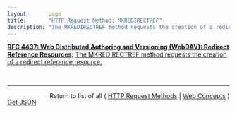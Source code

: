 ```yaml
---
layout:      page
title:       "HTTP Request Method: MKREDIRECTREF"
description: "The MKREDIRECTREF method requests the creation of a redirect reference resource."
---
```


**[RFC 4437: Web Distributed Authoring and Versioning (WebDAV): Redirect Reference Resources](/specs/IETF/RFC/4437 "This specification defines an extension to Web Distributed Authoring and Versioning (WebDAV) to allow clients to author HTTP redirect reference resources whose default response is an HTTP/1.1 3xx (Redirection) status code. A redirect reference makes it possible to access the target resourced indirectly through any URI mapped to the redirect reference resource. This specification does not address remapping of trees of resources or regular expression based redirections. There are no integrity guarantees associated with redirect reference resources. Other mechanisms can also be used to achieve the same functionality as this specification. This specification allows operators to experiment with this mechanism and develop experience on what is the best approach to the problem."):** [The MKREDIRECTREF method requests the creation of a redirect reference resource.](http://tools.ietf.org/html/rfc4437#section-6 "Read documentation for HTTP Request Method &#34;MKREDIRECTREF&#34;")

<br/>
<hr/>

<p style="float : left"><a href="MKREDIRECTREF.json" title="Get JSON representing this particular Web Concept">Get JSON</a></p>
<p style="text-align: right">Return to list of all ( <a href="../http-methods">HTTP Request Methods</a> | <a href="../">Web Concepts</a> )</p>
